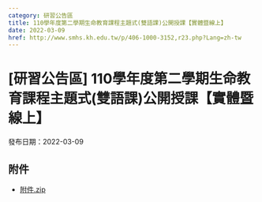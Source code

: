 ```yaml
---
category: 研習公告區
title: 110學年度第二學期生命教育課程主題式(雙語課)公開授課【實體暨線上】
date: 2022-03-09
href: http://www.smhs.kh.edu.tw/p/406-1000-3152,r23.php?Lang=zh-tw
---
```


# [研習公告區] 110學年度第二學期生命教育課程主題式(雙語課)公開授課【實體暨線上】

發布日期：2022-03-09



## 附件

- [附件.zip](https://www.smhs.kh.edu.tw/app/index.php?Action=downloadfile&file=WVhSMFlXTm9MelE0TDNCMFlWOHlPVEl3WHprd05EYzVNamhmTVRRek1EVXVlbWx3&fname=DGGGROTSYWQO41XX50LKSWHGRK30OOLKDGUWTSKK4125MLVWKPROVTPOUSSSPKPO)
